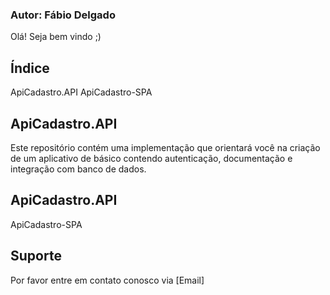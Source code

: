 ### Autor: Fábio Delgado

Olá! Seja bem vindo ;)

## Índice
ApiCadastro.API
ApiCadastro-SPA

## ApiCadastro.API

Este repositório contém uma implementação que orientará você na criação de um aplicativo de básico contendo autenticação, documentação e integração com banco de dados.

## ApiCadastro.API
ApiCadastro-SPA

## Suporte

Por favor entre em contato conosco via [Email]